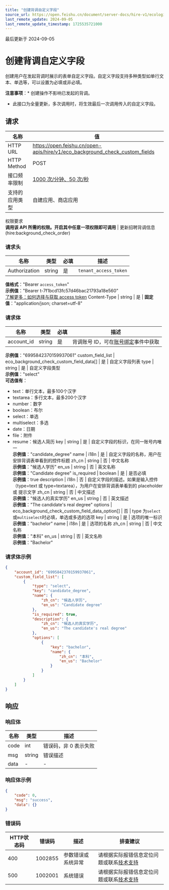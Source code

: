 ```yaml
---
title: "创建背调自定义字段"
source_url: https://open.feishu.cn/document/server-docs/hire-v1/ecological-docking/eco_background_check_custom_field/create
last_remote_update: 2024-09-05
last_remote_update_timestamp: 1725535721000
---
```

最后更新于 2024-09-05

# 创建背调自定义字段

创建用户在发起背调时展示的表单自定义字段。自定义字段支持多种类型如单行文本、单选等，可以设置为必填或非必填。

**注意事项**：* 创建操作不影响已发起的背调。
* 此接口为全量更新，多次调用时，将生效最后一次调用传入的自定义字段。

## 请求
名称 | 值
---|---
HTTP URL | https://open.feishu.cn/open-apis/hire/v1/eco_background_check_custom_fields
HTTP Method | POST
接口频率限制 | [1000 次/分钟、50 次/秒](https://open.feishu.cn/document/ukTMukTMukTM/uUzN04SN3QjL1cDN)
支持的应用类型 | 自建应用、商店应用
权限要求  
            **调用该 API 所需的权限。开启其中任意一项权限即可调用** | 更新招聘背调信息(hire:background_check_order)

### 请求头

名称 | 类型 | 必填 | 描述
--- | --- | --- | ---
Authorization | string | 是 | `tenant_access_token`  
**值格式**："Bearer `access_token`"  
**示例值**："Bearer t-7f1bcd13fc57d46bac21793a18e560"  
[了解更多：如何选择与获取 access token](https://open.feishu.cn/document/uAjLw4CM/ugTN1YjL4UTN24CO1UjN/trouble-shooting/how-to-choose-which-type-of-token-to-use)
Content-Type | string | 是 | **固定值**："application/json; charset=utf-8"

### 请求体

名称 | 类型 | 必填 | 描述
--- | --- | --- | ---
account_id | string | 是 | 背调账号 ID，可在[账号绑定](https://open.feishu.cn/document/ukTMukTMukTM/uMzM1YjLzMTN24yMzUjN/hire-v1/eco_account/events/created)事件中获取  
**示例值**："6995842370159937061"
custom_field_list | eco_background_check_custom_field_data\[\] | 是 | 自定义字段列表
type | string | 是 | 自定义字段类型  
**示例值**："select"  
**可选值有**：  
- text：单行文本，最多100个汉字  
- textarea：多行文本，最多200个汉字  
- number：数字  
- boolean：布尔  
- select：单选  
- multiselect：多选  
- date：日期  
- file：附件  
- resume：候选人简历
key | string | 是 | 自定义字段的标识，在同一账号内唯一  
**示例值**："candidate_degree"
name | i18n | 是 | 自定义字段的名称，用户在安排背调表单看到的控件标题
zh_cn | string | 否 | 中文名称  
**示例值**："候选人学历"
en_us | string | 否 | 英文名称  
**示例值**："Candidate degree"
is_required | boolean | 是 | 是否必填  
**示例值**：true
description | i18n | 否 | 自定义字段的描述。如果是输入控件（type=text 或 type=textarea），为用户在安排背调表单看到的 placeholder 或 提示文字
zh_cn | string | 否 | 中文描述  
**示例值**："候选人的真实学历"
en_us | string | 否 | 英文描述  
**示例值**："The candidate's real degree"
options | eco_background_check_custom_field_data_option\[\] | 否 | type 为`select`或`multiselect`时必填，单选或多选的选项
key | string | 是 | 选项的唯一标识  
**示例值**："bachelor"
name | i18n | 是 | 选项的名称
zh_cn | string | 否 | 中文名称  
**示例值**："本科"
en_us | string | 否 | 英文名称  
**示例值**："Bachelor"

### 请求体示例
```json
{
    "account_id": "6995842370159937061",
    "custom_field_list": [
        {
            "type": "select",
            "key": "candidate_degree",
            "name": {
                "zh_cn": "候选人学历",
                "en_us": "Candidate degree"
            },
            "is_required": true,
            "description": {
                "zh_cn": "候选人的真实学历",
                "en_us": "The candidate's real degree"
            },
            "options": [
                {
                    "key": "bachelor",
                    "name": {
                        "zh_cn": "本科",
                        "en_us": "Bachelor"
                    }
                }
            ]
        }
    ]
}
```

## 响应

### 响应体

名称 | 类型 | 描述
--- | --- | ---
code | int | 错误码，非 0 表示失败
msg | string | 错误描述
data | \- | \-

### 响应体示例
```json
{
    "code": 0,
    "msg": "success",
    "data": {}
}
```

### 错误码

HTTP状态码 | 错误码 | 描述 | 排查建议
--- | --- | --- | ---
400 | 1002855 | 参数错误或系统异常 | 请根据实际报错信息定位问题或联系[技术支持](https://applink.feishu.cn/TLJpeNdW)
500 | 1002001 | 系统错误 | 请根据实际报错信息定位问题或联系[技术支持](https://applink.feishu.cn/TLJpeNdW)
